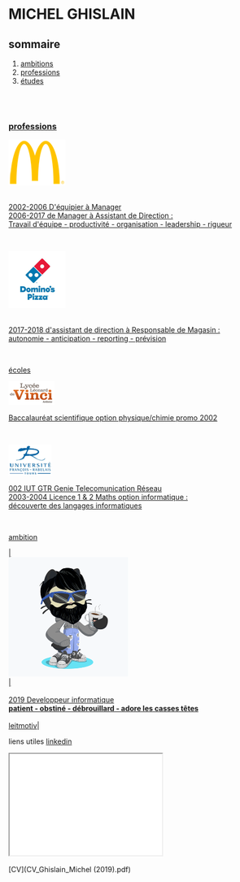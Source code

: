 <html>
    <head>
    <link rel="stylesheet" href="style.css" />
    </head>
   
<body>

<h1> MICHEL GHISLAIN </h1>
 
<h2> sommaire </h2>
  
<ol>                                         
    <li><a href="#part1" > ambitions </li>
        <li><a href="#part2" >professions </li>
        <li><a href="#part3" >études     </li>
 </ol>
 <br><br>
 
 <h3 id="part2"> professions </h3>

<p class="flotte1">
 <img src="mc.png" alt="" />
</p>
<p>
 <br> 2002-2006 D'équipier à Manager <br> 2006-2017 de Manager à Assistant de Direction : <br> Travail d'équipe - productivité - organisation - leadership - rigueur
</p>
<br>

<p class="flotte1">
 <img src="dom.png" alt="" />
</p>
<p>
 <br>  2017-2018 d'assistant de direction à Responsable de Magasin : <br> autonomie - anticipation - reporting - prévision 
</p>

<br>

 
 <p id="part3"> écoles </p>
 
 <p class="flotte">
 <img src="lycée.png" alt="" />
</p>
<p>
 Baccalauréat scientifique option physique/chimie promo 2002
</p>
<br>
<p class="flotte2">
 <img src="univ.png" alt="" />
</p>
<p>
 002 IUT GTR Genie Telecomunication Réseau <br> 2003-2004 Licence 1 & 2 Maths option informatique : <br> découverte des langages informatiques
</p>
<br>









<!--
| <br> ![Image](lycée.png) <br> | <br> Baccalauréat scientifique option physique/chimie promo 2002  |
| :---: | --- |
| <br> ![Image](univ.png) <br> |<br> 2002 IUT GTR Genie Telecomunication Réseau <br> 2003-2004 Licence 1 & 2 Maths option informatique : <br> ___découverte des langages informatiques___ |
-->

<!--
<p id="part2"> professions </p>
-->
<!--
| <br id="part2"> ![Image](mc.png) <br>| <br> 2002-2006 D'équipier à Manager <br> 2006-2017 de Manager à Assistant de Direction : <br> ___Travail d'équipe - productivité - organisation - leadership - rigueur___ |
|:---:|:---|
| <br> ![Image](dom.png) <br> | <br>  2017-2018 d'assistant de direction à Responsable de Magasin : <br> ___autonomie - anticipation - reporting - prévision___  |
-->
<p id="part1"> ambition </p>
    
| <br id="part3"> ![Image](cat.png) <br> | <br> <br> 2019 Developpeur informatique <br> __patient - obstiné - débrouillard - adore les casses têtes__ <br>  <br> <a href="https://www.youtube.com/watch?v=UGtKGX8B9hU" title="lien vers video">leitmotiv</a>|

  

liens utiles [linkedin](https://www.linkedin.com/in/ghislain-michel-31b024153/) 
<br>
<iframe src="CV_Ghislain_Michel (2019).pdf" width = "300" height = "200" title="CV" >cv</iframe>

[CV](CV_Ghislain_Michel (2019).pdf) 

</body>

</html>
    

